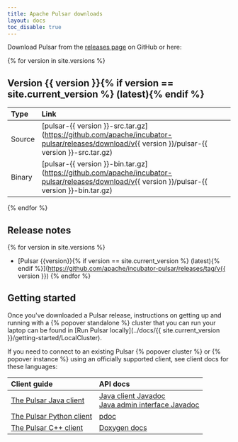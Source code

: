 ```yaml
---
title: Apache Pulsar downloads
layout: docs
toc_disable: true
---
```


Download Pulsar from the [releases page](https://github.com/apache/incubator-pulsar/releases) on GitHub or here:

{% for version in site.versions %}
## Version {{ version }}{% if version == site.current_version %} (latest){% endif %}

Type   | Link
:------|:----
Source | [pulsar-{{ version }}-src.tar.gz](https://github.com/apache/incubator-pulsar/releases/download/v{{ version }}/pulsar-{{ version }}-src.tar.gz) |
Binary | [pulsar-{{ version }}-bin.tar.gz](https://github.com/apache/incubator-pulsar/releases/download/v{{ version }}/pulsar-{{ version }}-bin.tar.gz) |
{% endfor %}

## Release notes

{% for version in site.versions %}
* [Pulsar {{version}}{% if version == site.current_version %} (latest){% endif %}](https://github.com/apache/incubator-pulsar/releases/tag/v{{ version }})
{% endfor %}

## Getting started

Once you've downloaded a Pulsar release, instructions on getting up and running with a {% popover standalone %} cluster that you can run your laptop can be found in [Run Pulsar locally](../docs/{{ site.current_version }}/getting-started/LocalCluster).

If you need to connect to an existing Pulsar {% popover cluster %} or {% popover instance %} using an officially supported client, see client docs for these languages:

Client guide | API docs
:------------|:--------
[The Pulsar Java client](../docs/latest/applications/JavaClient) | [Java client Javadoc](../api/client)<br />[Java admin interface Javadoc](../api/admin)
[The Pulsar Python client](../docs/latest/applications/PythonClient) | [pdoc](../api/python)
[The Pulsar C++ client](../docs/latest/applications/CppClient) | [Doxygen docs](../api/cpp)